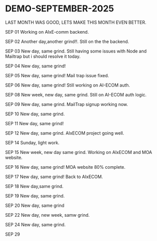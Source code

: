 # DEMO-SEPTEMBER-2025
LAST MONTH WAS GOOD, LETS MAKE THIS MONTH EVEN BETTER.

SEP 01
Working on AIxE-comm backend.

SEP 02
Another day,another grind!!.
Still on the the backend.

SEP 03
New day, same grind.
Still having some issues with Node and Mailtrap but i should resolve it today.

SEP 04
New day, same grind!

SEP 05
New day, same grind!
Mail trap issue fixed.

SEP 06
New day, same grind!
Still working on AI-ECOM auth.

SEP 08
New week, new day, same grind.
Still on AI-ECOM auth logic.

SEP 09
New day, same grind.
MailTrap signup working now.

SEP 10
New day, same grind.

SEP 11
New day, same grind!

SEP 12
New day, same grind.
AIxECOM project going well.

SEP 14
Sunday, light work.

SEP 15
New week, new day same grind.
Working on AIxECOM and MOA website.

SEP 16
New day, same grind!
MOA website 80% complete.

SEP 17
New day, same grind!
Back to AIxECOM.

SEP 18
New day,same grind.

SEP 19
New day, same grind.

SEP 20
New day, same grind

SEP 22
New day, new week, samw grind.

SEP 24
New day, same grind.

SEP 29
